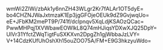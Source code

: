 wmWi2ZlWi/zbAk1y6nnZH43WLgr2Kr7fALAr1OT5dyE=
bo4CHZNJWaJxtmzaK1Ep3jgGFOjeOEUk9dZ9GvjwqUo=
eE+JFbKM2mePT9P/741f/dcIpnqv5XqLdjKSAOzQCac=
PwwMHPqj1XVWbawEOWlkL8Q74mHJiqsYDXwXJQ25DpY=
UlVr31YfctZWqTigtFuSXKXvn2DpgZh1gjWbbaJzLVY=
V+14CdzKUfUhOshXh15ouZOO75A/FM+E9G3hkzyuWdo=

